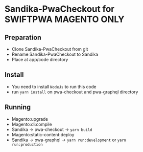 # Sandika-PwaCheckout for SWIFTPWA MAGENTO ONLY

## Preparation
- Clone Sandika-PwaCheckout from git
- Rename Sandika-PwaCheckout to Sandika
- Place at app/code directory

## Install
- You need to install `NodeJs` to run this code
- run `yarn install` on pwa-checkout and pwa-graphql directory

## Running
- Magento:upgrade
- Magento:di:compile
- Sandika -> pwa-checkout -> `yarn build`
- Magento:static-content:deploy
- Sandika -> pwa-graphql -> `yarn run:development` or `yarn run:production`
